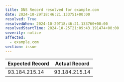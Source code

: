 ```yaml
---
title: DNS Record resolved for example.com
date: 2024-10-29T18:46:21.133751+00:00
resolved: True
resolvedWhen: 2024-10-29T18:46:21.133760+00:00
resolvedStartTime: 2024-10-25T21:09:43.191474+00:00
severity: notice
affected:
  - example.com
section: issue
---
```


| Expected Record  | Actual Record  |
|------------------|----------------|
| 93.184.215.14 | 93.184.215.14 |
